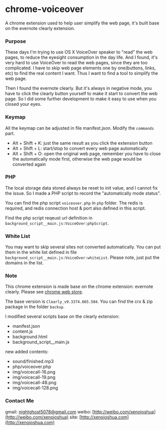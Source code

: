 chrome-voiceover
================

A chrome extension used to help user simplify the web page, it's built base on the evernote clearly extension.

### Purpose
These days I'm trying to use OS X VoiceOver speaker to "read" the web pages, to reduce the eyesight consumption in the day life. And I found, it's very hard to use VoiceOver to read the web pages, since they are too complicated. I have to skip web page elements one by one(buttons, links, etc) to find the real content I want. Thus I want to find a tool to simplify the web page.

Then I found the evernote clearly. But it's always in negative mode, you have to click the clearly button yourself to make it start to convert the web page. So I did some further development to make it easy to use when you closed your eyes.

### Keymap
All the keymap can be adjusted in file manifest.json.
Modify the `commands` part.

* Alt + Shift + K: just the same result as you click the extension button
* Alt + Shift + L: start/stop to convert every web page automatically
* Alt + Shift + O: open the original web page, remember you have to close the automatically mode first, otherwise the web page would be converted again

### PHP
The local storage data stored always be reset to init value, and I cannot fix the issue. So I made a PHP script to record the "automatically mode status".

You can find the php script `voiceover.php` in `php` folder. The redis is required, and redis connection host & port also defined in this script.

Find the php script reqeust url definition in `background_script__main.js:VoiceOver:phpScript`.

### White List
You may want to skip several sites not converted automatically. You can put them in the white list defined in file `background_script__main.js:VoiceOver:whiteList`. Please note, just put the domains in the list.

### Note
This chrome extension is made base on the chrome extension: evernote clearly.
Please see [chrome web store](https://chrome.google.com/webstore/detail/clearly/iooicodkiihhpojmmeghjclgihfjdjhj).

The base version is `Clearly_v9.3374.665.504`.
You can find the crx & zip package in the folder `backup`.

I modified several scripts base on the clearly extension:

* manifest.json
* content.js
* background.html
* background_script__main.js

new added contents:

* sound/finished.mp3
* php/voiceover.php
* img/voicecall-16.png
* img/voicecall-19.png
* img/voicecall-48.png
* img/voicecall-128.png

### Contact Me
gmail: [nightghost5078@gmail.com](nightghost5078@gmail.com)
weibo: [http://weibo.com/xenojoshua](http://weibo.com/xenojoshua)
site: [http://xenojoshua.com](http://xenojoshua.com)